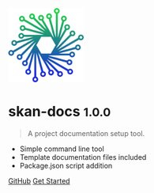 <img src='./skan.png' height='150' />

# skan-docs <small>1.0.0</small>

> A project documentation setup tool.

* Simple command line tool
* Template documentation files included
* Package.json script addition

[GitHub](https://github.com/skan-io/docs/)
[Get Started](#skan-docs)
